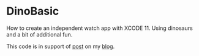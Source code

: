 # DinoBasic
How to create an independent watch app with XCODE 11. Using dinosaurs and a bit of additional fun.

This code is in support of [post](https://iamsensoria.com/post/188036694106/build-an-independent-watch-app) on my [blog]("http://iamsensoria.com").